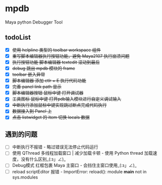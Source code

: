 # mpdb

Maya python Debugger Tool

## todoList

- [x] ~~使用 helpline 类型的 toolbar workspace 组件~~
- [x] ~~重写脚本编辑器执行按钮功能，避免 Maya2107 执行崩溃问题~~
- [x] ~~执行按钮功能 脚本编辑器 textedit 滚动到最后~~
- [x] ~~debug 跳出 mpdb 模块的 frame~~
- [x] ~~toolbar 嵌入异常~~
- [x] ~~脚本编辑器 添加 ctlr + E 执行代码功能~~
- [x]  ~~完善 panel link path 显示~~
- [x]  ~~脚本编辑器按钮 鼠标中键 打开调试器~~
- [x]  ~~工具图标 鼠标中键 打开pdb输入模块进行自定义调试输入~~
- [x]  ~~中断执行添加鼠标中键实现跳过断点完成代码执行~~
- [x]  ~~数据接入到 Panel 上~~
- [x]  ~~点击 listwidget 的 item 切换 locals 数据~~

## 遇到的问题

- [ ] 中断执行不报错 - 略过错误无法停止代码运行
- [ ] 使用 QThread 多线程加载窗口 | 减少加载卡顿 - 使用 Python thread 加载速度，没有什么区别_(:з」∠)_
- [ ] Debug模式 红框包裹 Maya 主窗口 - 会挡住主窗口使用_(:з」∠)_
- [ ] reload scriptEditor 报错 - ImportError: reload(): module __main__ not in sys.modules
